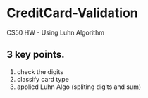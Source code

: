 # CreditCard-Validation
CS50 HW - Using Luhn Algorithm 

## 3 key points.
  1. check the digits
  2. classify card type
  3. applied Luhn Algo (spliting digits and sum)
